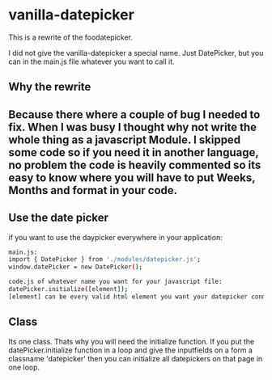 <h1>vanilla-datepicker</h1>

This is a rewrite of the foodatepicker. 

I did not give the vanilla-datepicker a special name. Just DatePicker, but you can in the main.js file whatever you want to call it.

<h2>Why the rewrite<h2>

Because there where a couple of bug I needed to fix. When I was busy I thought why not write the whole thing as a javascript Module. I skipped some code so if you need it in another language, no problem the code is heavily commented so its easy to know where you will have to put Weeks, Months and format in your code.

<h2>Use the date picker</h2>

if you want to use the daypicker everywhere in your application:

```sh
main.js:  
import { DatePicker } from './modules/datepicker.js';
window.datePicker = new DatePicker();

code.js of whatever name you want for your javascript file:
datePicker.initialize([element]);   
[element] can be every valid html element you want your datepicker connect to
```

<h2>Class</h2>

Its one class. Thats why you will need the initialize function. If you put the datePicker.initialize function in a loop and give the inputfields on a form a classname 'datepicker' then you can initialize all datepickers on that page in one loop.
